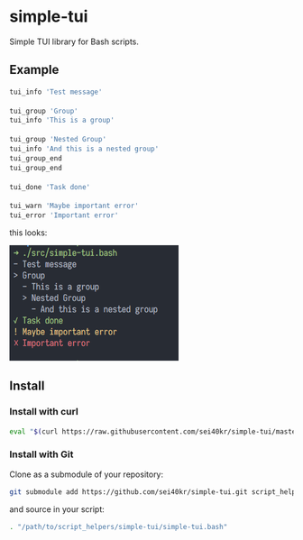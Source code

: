 # simple-tui

Simple TUI library for Bash scripts.

## Example

```bash
tui_info 'Test message'

tui_group 'Group'
tui_info 'This is a group'

tui_group 'Nested Group'
tui_info 'And this is a nested group'
tui_group_end
tui_group_end

tui_done 'Task done'

tui_warn 'Maybe important error'
tui_error 'Important error'
```

this looks:

![Example](img/example.png)

## Install

### Install with curl

```bash
eval "$(curl https://raw.githubusercontent.com/sei40kr/simple-tui/master/simple-tui.bash)"
```

### Install with Git

Clone as a submodule of your repository:

```bash
git submodule add https://github.com/sei40kr/simple-tui.git script_helpers/simple-tui
```

and source in your script:

```bash
. "/path/to/script_helpers/simple-tui/simple-tui.bash"
```
